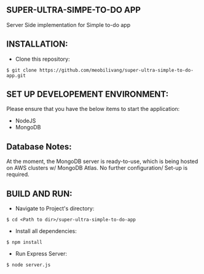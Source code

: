 ## SUPER-ULTRA-SIMPE-TO-DO APP
Server Side implementation for Simple to-do app

## INSTALLATION:
- Clone this repository:
 ```
$ git clone https://github.com/meobilivang/super-ultra-simple-to-do-app.git
 ```
## SET UP DEVELOPEMENT ENVIRONMENT:
Please ensure that you have the below items to start the application:
- NodeJS
- MongoDB

## Database Notes:
At the moment, the MongoDB server is ready-to-use, which is being hosted on AWS clusters w/ MongoDB Atlas. No further configuration/ Set-up is required. 

## BUILD AND RUN:
- Navigate to Project's directory:
```
$ cd <Path to dir>/super-ultra-simple-to-do-app
```

- Install all dependencies: 
```
$ npm install 
```

- Run Express Server:
```
$ node server.js
```
